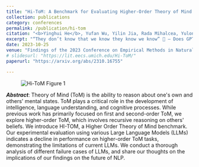 ```yaml
---
title: "Hi-ToM: A Benchmark for Evaluating Higher-Order Theory of Mind Reasoning in Large Language Models"
collection: publications
category: conferences
permalink: /publication/hi-tom
citation: "<b>Yinghui He</b>, Yufan Wu, Yilin Jia, Rada Mihalcea, Yulong Chen, and Naihao Deng" # I've changed it to author
excerpt: "“They don’t know that we know they know we know” 🤯 — Does GPT-4 have Higher-Order Theory of Mind?  Introducing 👋 Hi-ToM: a benchmark pushing LLMs to their limits in higher-order ToM (3rd order & beyond). LLMs’ performance declines drastically to near 0 📉 on 3rd and 4th!"
date: 2023-10-25
venue: "Findings of the 2023 Conference on Empirical Methods in Natural Language Processing"
# slidesurl: "https://lit.eecs.umich.edu/Hi-ToM/"
paperurl: "https://arxiv.org/abs/2310.16755"

---
```


<figure>
  <img src="{{ site.baseurl }}/images/tom-wide.png" alt="Hi-ToM Figure 1">
</figure>

**_Abstract_**: Theory of Mind (ToM) is the ability to reason about one's own and others' mental states. ToM plays a critical role in the development of intelligence, language understanding, and cognitive processes. While previous work has primarily focused on first and second-order ToM, we explore higher-order ToM, which involves recursive reasoning on others' beliefs. We introduce HI-TOM, a Higher Order Theory of Mind benchmark. Our experimental evaluation using various Large Language Models (LLMs) indicates a decline in performance on higher-order ToM tasks, demonstrating the limitations of current LLMs. We conduct a thorough analysis of different failure cases of LLMs, and share our thoughts on the implications of our findings on the future of NLP.
